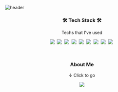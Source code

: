 <!-- Yunjin -->
![header](https://capsule-render.vercel.app/api?type=waving&animation=fadeIn&color=gradient&customColorList=27&height=200&section=header&text=Yunjin%20Gwak&fontColor=ffffff&fontSize=40&fontAlign=59&fontAlignY=35&desc=Hi%20there🙋🏻‍♀️%20%20I'm&ddescSize=20&descAlign=37&descAlignY=35)


<h3 align="center">🛠️ Tech Stack 🛠️</h3>
<p align="center">Techs that I've used</p>
<p align = "center">
  <img src="https://img.shields.io/badge/Java-006D5C?style=flat-square&logo=Java&logoColor=white"/></a>&nbsp 
  <img src="https://img.shields.io/badge/Spring-green?style=flat-square&logo=spring&logoColor=white"/></a>&nbsp  
  <img src="https://img.shields.io/badge/JavaScript-F7DF1E?style=flat-square&logo=JavaScript&logoColor=black"/></a>&nbsp 
  <img src="https://img.shields.io/badge/Python-F6C915?style=flat-square&logo=Python&logoColor=black"/></a>&nbsp
  <img src="https://img.shields.io/badge/Flask-000000?style=flat-square&logo=flask&logoColor=black"/></a>&nbsp
  <img src="https://img.shields.io/badge/MySQL-4479A1?style=flat-square&logo=MySQL&logoColor=white"/></a>&nbsp
  <img src="https://img.shields.io/badge/MariaDB-003545?style=flat-square&amp;logo=MariaDB&amp;logoColor=white"/></a>&nbsp
  <img src="https://img.shields.io/badge/MSSQL-CC2927?style=flat-square&amp;logo=microsoftsqlserver&amp;logoColor=white"/></a>&nbsp
  <img src="https://img.shields.io/badge/Oracle-F80000?style=flat-square&logo=Oracle&logoColor=white"/></a>&nbsp 

</p>

<br>

<h3 align="center"> About Me </h3>
<p align="center"> ↓ Click to go </p>
<p align="center"><a href="https://yungenie.notion.site/927461683d9e410b8d62e480b322241c?pvs=4"><img src="https://img.shields.io/badge/Notion-Resume-8BC0D0?style=for-the-badge&logo=notion&logoColor=8BC0D0"/></a><br></p>

